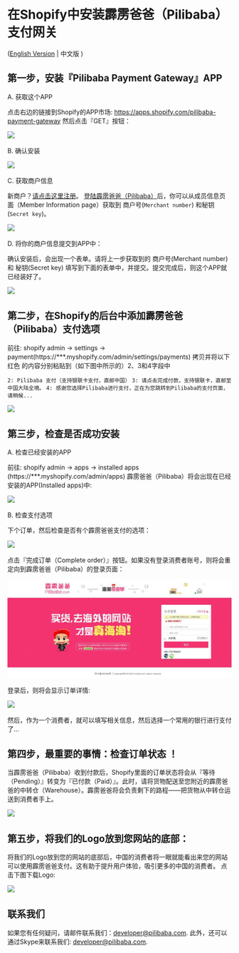 # 在Shopify中安装霹雳爸爸（Pilibaba）支付网关
([English Version](install-pilipay-in-shopify.html) | 中文版 )

## 第一步，安装『Pilibaba Payment Gateway』APP

A. 获取这个APP

点击右边的链接到Shopify的APP市场:  https://apps.shopify.com/pilibaba-payment-gateway 然后点击『GET』按钮：


![](http://api.pilibaba.com/doc/img/pilipay-app.gif)

B. 确认安装

![](http://api.pilibaba.com/doc/img/shopify-install-pilipay-app-confirm.gif)

C. 获取商户信息

新商户？[请点击这里注册](http://en.pilibaba.com/regist)。 [登陆霹雳爸爸（Pilibaba）]((http://en.pilibaba.com/account/login))后，你可以从成员信息页面（Member Information page）获取到 商户号(`Merchant number`) 和秘钥(`Secret key`)。

![](http://api.pilibaba.com/doc/img/member-info-page-fields.jpg)

D. 将你的商户信息提交到APP中：

确认安装后，会出现一个表单。请将上一步获取到的 商户号(Merchant number) 和 秘钥(Secret key) 填写到下面的表单中，并提交。提交完成后，则这个APP就已经装好了。

 ![](http://api.pilibaba.com/doc/img/shopify-fill-merchant-info.jpg)

## 第二步，在Shopify的后台中添加霹雳爸爸（Pilibaba）支付选项

 前往: shopify admin -> settings -> payment(https://***.myshopify.com/admin/settings/payments) 拷贝并将以下 红色 的内容分别粘贴到（如下图中所示的）2、3和4字段中

 `2: Pilibaba 支付（支持银联卡支付，直邮中国）`
 `3: 请点击完成付款，支持银联卡，直邮至中国大陆全境。`
 `4: 感谢您选择Pilibaba进行支付，正在为您跳转到Pilibaba的支付页面，请稍候...`

 ![](http://api.pilibaba.com/doc/img/shopify-payment-settings.gif)

## 第三步，检查是否成功安装

 A. 检查已经安装的APP

 前往: shopify admin -> apps -> installed apps (https://***.myshopify.com/admin/apps) 霹雳爸爸（Pilibaba）将会出现在已经安装的APP(Installed apps)中:

 ![](http://api.pilibaba.com/doc/img/shopify-installed-apps.gif)

 B. 检查支付选项

 下个订单，然后检查是否有个霹雳爸爸支付的选项：

![](http://api.pilibaba.com/doc/img/shopify-payment-options.gif)

点击『完成订单（Complete order）』按钮。如果没有登录消费者账号，则将会重定向到霹雳爸爸（Pilibaba）的登录页面：

![](images/pilibaba-customer-login.gif)

登录后，则将会显示订单详情:

![](http://api.pilibaba.com/doc/img/pilibaba-order.jpg)

然后，作为一个消费者，就可以填写相关信息，然后选择一个常用的银行进行支付了...

## 第四步，最重要的事情：检查订单状态 ！

当霹雳爸爸（Pilibaba）收到付款后，Shopify里面的订单状态将会从『等待（Pending）』转变为『已付款（Paid）』。此时，请将货物配送至您附近的霹雳爸爸的中转仓（Warehouse）。霹雳爸爸将会负责剩下的路程——把货物从中转仓运送到消费者手上。

![](http://api.pilibaba.com/doc/img/shopify-orders-management.png)


## 第五步，将我们的Logo放到您网站的底部：

将我们的Logo放到您的网站的底部后，中国的消费者将一眼就能看出来您的网站可以使用霹雳爸爸支付。这有助于提升用户体验，吸引更多的中国的消费者。 点击下图下载Logo:

![](http://api.pilibaba.com/doc/img/20151130/badge.png)


## 联系我们

如果您有任何疑问，请邮件联系我们：[developer@pilibaba.com](mailto:developer@pilibaba.com). 此外，还可以通过Skype来联系我们: developer@pilibaba.com.
